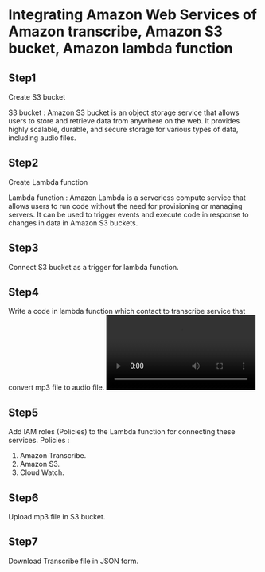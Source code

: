 # Integrating Amazon Web Services of Amazon transcribe, Amazon S3 bucket, Amazon lambda function

## Step1
Create S3 bucket

S3 bucket : Amazon S3 bucket is an object storage service that allows users to store and retrieve data from anywhere on the web. It provides highly scalable, durable, and secure storage for various types of data, including audio files.

## Step2
Create Lambda function

Lambda function : Amazon Lambda is a serverless compute service that allows users to run code without the need for provisioning or managing servers. It can be used to trigger events and execute code in response to changes in data in Amazon S3 buckets.

## Step3
Connect S3 bucket as a trigger for lambda function.

## Step4
Write a code in lambda function which contact to transcribe service that convert mp3 file to audio file.
![Integrating video](https://user-images.githubusercontent.com/77712311/225927659-9c413d47-95a2-4f24-b083-14d20553120b.mp4)


## Step5
Add IAM roles (Policies) to the Lambda function for connecting these services.
Policies :
   1. Amazon Transcribe.
   2. Amazon S3.
   3. Cloud Watch.

## Step6
Upload mp3 file in S3 bucket.

## Step7
Download Transcribe file in JSON form.

